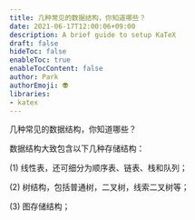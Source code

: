 ```yaml
---
title: 几种常见的数据结构，你知道哪些？
date: 2021-06-17T12:00:06+09:00
description: A brief guide to setup KaTeX
draft: false
hideToc: false
enableToc: true
enableTocContent: false
author: Park
authorEmoji: 👽
libraries:
- katex
---
```



几种常见的数据结构，你知道哪些？


数据结构大致包含以下几种存储结构：

(1) 线性表，还可细分为顺序表、链表、栈和队列；

(2) 树结构，包括普通树，二叉树，线索二叉树等；

(3) 图存储结构；
